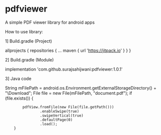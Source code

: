 # pdfviewer
A simple PDF viewer library for android apps

How to use library:

1] Build.gradle (Project)

allprojects {
    repositories {
        ...
        maven { url 'https://jitpack.io' }
    }
}

2] Build.gradle (Module)

implementation 'com.github.surajsahijwani:pdfviewer:1.0.1'

3] Java code

String mFilePath = android.os.Environment.getExternalStorageDirectory() + "\Download";
        File file = new File(mFilePath, "document.pdf");
        if (file.exists()) {

            pdfView.fromFile(new File(file.getPath()))
                    .enableSwipe(true)
                    .swipeVertical(true)
                    .defaultPage(0)
                    .load();
        }
